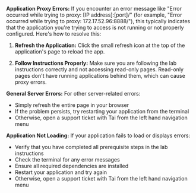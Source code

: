**Application Proxy Errors:**
If you encounter an error message like "Error occurred while trying to proxy: [IP address]:[port]/" (for example, "Error occurred while trying to proxy: 172.17.52.96:8888/"), this typically indicates that the application you're trying to access is not running or not properly configured. Here's how to resolve this:

1. **Refresh the Application:** Click the small refresh icon at the top of the application's page to reload the app.

2. **Follow Instructions Properly:** Make sure you are following the lab instructions correctly and not accessing read-only pages. Read-only pages don't have running applications behind them, which can cause proxy errors.

**General Server Errors:**
For other server-related errors:
- Simply refresh the entire page in your browser
- If the problem persists, try restarting your application from the terminal
- Otherwise, open a support ticket with Tai from the left hand navigation menu

**Application Not Loading:**
If your application fails to load or displays errors:
- Verify that you have completed all prerequisite steps in the lab instructions
- Check the terminal for any error messages
- Ensure all required dependencies are installed
- Restart your application and try again
- Otherwise, open a support ticket with Tai from the left hand navigation menu
